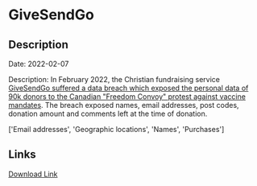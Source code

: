 # GiveSendGo

## Description

Date: 2022-02-07

Description:
In February 2022, the Christian fundraising service <a href="https://techcrunch.com/2022/02/14/freedom-convoy-donor-leak-givesendgo/" target="_blank" rel="noopener">GiveSendGo suffered a data breach which exposed the personal data of 90k donors to the Canadian &quot;Freedom Convoy&quot; protest against vaccine mandates</a>. The breach exposed names, email addresses, post codes, donation amount and comments left at the time of donation.


['Email addresses', 'Geographic locations', 'Names', 'Purchases']

## Links

[Download Link](https://link-to.net/1229997/682.1226065824746/dynamic/?r=aHR0cHM6Ly93d3cubWVkaWFmaXJlLmNvbS92aWV3L2VKdU53Mm9nS1dNNXc0eS9naXZlc2VuZGdvLmNvbS9maWxl)